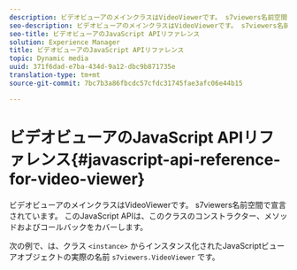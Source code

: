 ```yaml
---
description: ビデオビューアのメインクラスはVideoViewerです。 s7viewers名前空間で宣言されています。 このJavaScript APIは、このクラスのコンストラクター、メソッドおよびコールバックをカバーします。
seo-description: ビデオビューアのメインクラスはVideoViewerです。 s7viewers名前空間で宣言されています。 このJavaScript APIは、このクラスのコンストラクター、メソッドおよびコールバックをカバーします。
seo-title: ビデオビューアのJavaScript APIリファレンス
solution: Experience Manager
title: ビデオビューアのJavaScript APIリファレンス
topic: Dynamic media
uuid: 371f6dad-e7ba-434d-9a12-dbc9b871735e
translation-type: tm+mt
source-git-commit: 7bc7b3a86fbcdc57cfdc31745fae3afc06e44b15

---
```



# ビデオビューアのJavaScript APIリファレンス{#javascript-api-reference-for-video-viewer}

ビデオビューアのメインクラスはVideoViewerです。 s7viewers名前空間で宣言されています。 このJavaScript APIは、このクラスのコンストラクター、メソッドおよびコールバックをカバーします。

次の例で、は、クラス `<instance>` からインスタンス化されたJavaScriptビューアオブジェクトの実際の名前 `s7viewers.VideoViewer` です。
